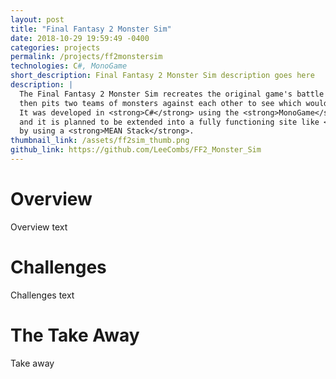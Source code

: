 ```yaml
---
layout: post
title: "Final Fantasy 2 Monster Sim"
date: 2018-10-29 19:59:49 -0400
categories: projects
permalink: /projects/ff2monstersim
technologies: C#, MonoGame
short_description: Final Fantasy 2 Monster Sim description goes here
description: |
  The Final Fantasy 2 Monster Sim recreates the original game's battle system
  then pits two teams of monsters against each other to see which would win. <br/>
  It was developed in <strong>C#</strong> using the <strong>MonoGame</strong> engine
  and it is planned to be extended into a fully functioning site like <a href="http://saltybet.com/">SaltyBet</a> 
  by using a <strong>MEAN Stack</strong>.
thumbnail_link: /assets/ff2sim_thumb.png
github_link: https://github.com/LeeCombs/FF2_Monster_Sim
---
```


# Overview
Overview text

# Challenges
Challenges text

# The Take Away
Take away